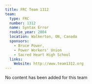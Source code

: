 ```yaml
---
title: FRC Team 1312
team:
  type: FRC
  number: 1312
  name: Syntax Error
  rookie_year: 2004
  location: Walkerton, ON, Canada
  sponsors:
    - Bruce Power,
    - Power Workers' Union
    - Sacred Heart High School
  links:
    Website: http://www.team1312.org
---
```

No content has been added for this team